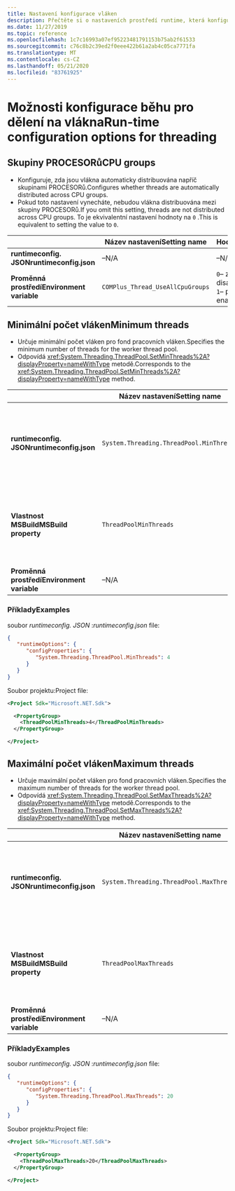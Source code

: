 ```yaml
---
title: Nastavení konfigurace vláken
description: Přečtěte si o nastaveních prostředí runtime, která konfigurují vlákna pro aplikace .NET Core.
ms.date: 11/27/2019
ms.topic: reference
ms.openlocfilehash: 1c7c16993a07ef95223481791153b75ab2f61533
ms.sourcegitcommit: c76c8b2c39ed2f0eee422b61a2ab4c05ca7771fa
ms.translationtype: MT
ms.contentlocale: cs-CZ
ms.lasthandoff: 05/21/2020
ms.locfileid: "83761925"
---
```

# <a name="run-time-configuration-options-for-threading"></a><span data-ttu-id="59049-103">Možnosti konfigurace běhu pro dělení na vlákna</span><span class="sxs-lookup"><span data-stu-id="59049-103">Run-time configuration options for threading</span></span>

## <a name="cpu-groups"></a><span data-ttu-id="59049-104">Skupiny PROCESORů</span><span class="sxs-lookup"><span data-stu-id="59049-104">CPU groups</span></span>

- <span data-ttu-id="59049-105">Konfiguruje, zda jsou vlákna automaticky distribuována napříč skupinami PROCESORů.</span><span class="sxs-lookup"><span data-stu-id="59049-105">Configures whether threads are automatically distributed across CPU groups.</span></span>
- <span data-ttu-id="59049-106">Pokud toto nastavení vynecháte, nebudou vlákna distribuována mezi skupiny PROCESORů.</span><span class="sxs-lookup"><span data-stu-id="59049-106">If you omit this setting, threads are not distributed across CPU groups.</span></span> <span data-ttu-id="59049-107">To je ekvivalentní nastavení hodnoty na `0` .</span><span class="sxs-lookup"><span data-stu-id="59049-107">This is equivalent to setting the value to `0`.</span></span>

| | <span data-ttu-id="59049-108">Název nastavení</span><span class="sxs-lookup"><span data-stu-id="59049-108">Setting name</span></span> | <span data-ttu-id="59049-109">Hodnoty</span><span class="sxs-lookup"><span data-stu-id="59049-109">Values</span></span> |
| - | - | - |
| <span data-ttu-id="59049-110">**runtimeconfig. JSON**</span><span class="sxs-lookup"><span data-stu-id="59049-110">**runtimeconfig.json**</span></span> | <span data-ttu-id="59049-111">–</span><span class="sxs-lookup"><span data-stu-id="59049-111">N/A</span></span> | <span data-ttu-id="59049-112">–</span><span class="sxs-lookup"><span data-stu-id="59049-112">N/A</span></span> |
| <span data-ttu-id="59049-113">**Proměnná prostředí**</span><span class="sxs-lookup"><span data-stu-id="59049-113">**Environment variable**</span></span> | `COMPlus_Thread_UseAllCpuGroups` | <span data-ttu-id="59049-114">`0`– zakázáno</span><span class="sxs-lookup"><span data-stu-id="59049-114">`0` - disabled</span></span><br/><span data-ttu-id="59049-115">`1`– povoleno</span><span class="sxs-lookup"><span data-stu-id="59049-115">`1` - enabled</span></span> |

## <a name="minimum-threads"></a><span data-ttu-id="59049-116">Minimální počet vláken</span><span class="sxs-lookup"><span data-stu-id="59049-116">Minimum threads</span></span>

- <span data-ttu-id="59049-117">Určuje minimální počet vláken pro fond pracovních vláken.</span><span class="sxs-lookup"><span data-stu-id="59049-117">Specifies the minimum number of threads for the worker thread pool.</span></span>
- <span data-ttu-id="59049-118">Odpovídá <xref:System.Threading.ThreadPool.SetMinThreads%2A?displayProperty=nameWithType> metodě.</span><span class="sxs-lookup"><span data-stu-id="59049-118">Corresponds to the <xref:System.Threading.ThreadPool.SetMinThreads%2A?displayProperty=nameWithType> method.</span></span>

| | <span data-ttu-id="59049-119">Název nastavení</span><span class="sxs-lookup"><span data-stu-id="59049-119">Setting name</span></span> | <span data-ttu-id="59049-120">Hodnoty</span><span class="sxs-lookup"><span data-stu-id="59049-120">Values</span></span> |
| - | - | - |
| <span data-ttu-id="59049-121">**runtimeconfig. JSON**</span><span class="sxs-lookup"><span data-stu-id="59049-121">**runtimeconfig.json**</span></span> | `System.Threading.ThreadPool.MinThreads` | <span data-ttu-id="59049-122">Celé číslo, které představuje minimální počet vláken</span><span class="sxs-lookup"><span data-stu-id="59049-122">An integer that represents the minimum number of threads</span></span> |
| <span data-ttu-id="59049-123">**Vlastnost MSBuild**</span><span class="sxs-lookup"><span data-stu-id="59049-123">**MSBuild property**</span></span> | `ThreadPoolMinThreads` | <span data-ttu-id="59049-124">Celé číslo, které představuje minimální počet vláken</span><span class="sxs-lookup"><span data-stu-id="59049-124">An integer that represents the minimum number of threads</span></span> |
| <span data-ttu-id="59049-125">**Proměnná prostředí**</span><span class="sxs-lookup"><span data-stu-id="59049-125">**Environment variable**</span></span> | <span data-ttu-id="59049-126">–</span><span class="sxs-lookup"><span data-stu-id="59049-126">N/A</span></span> | <span data-ttu-id="59049-127">–</span><span class="sxs-lookup"><span data-stu-id="59049-127">N/A</span></span> |

### <a name="examples"></a><span data-ttu-id="59049-128">Příklady</span><span class="sxs-lookup"><span data-stu-id="59049-128">Examples</span></span>

<span data-ttu-id="59049-129">soubor *runtimeconfig. JSON* :</span><span class="sxs-lookup"><span data-stu-id="59049-129">*runtimeconfig.json* file:</span></span>

```json
{
   "runtimeOptions": {
      "configProperties": {
         "System.Threading.ThreadPool.MinThreads": 4
      }
   }
}
```

<span data-ttu-id="59049-130">Soubor projektu:</span><span class="sxs-lookup"><span data-stu-id="59049-130">Project file:</span></span>

```xml
<Project Sdk="Microsoft.NET.Sdk">

  <PropertyGroup>
    <ThreadPoolMinThreads>4</ThreadPoolMinThreads>
  </PropertyGroup>

</Project>
```

## <a name="maximum-threads"></a><span data-ttu-id="59049-131">Maximální počet vláken</span><span class="sxs-lookup"><span data-stu-id="59049-131">Maximum threads</span></span>

- <span data-ttu-id="59049-132">Určuje maximální počet vláken pro fond pracovních vláken.</span><span class="sxs-lookup"><span data-stu-id="59049-132">Specifies the maximum number of threads for the worker thread pool.</span></span>
- <span data-ttu-id="59049-133">Odpovídá <xref:System.Threading.ThreadPool.SetMaxThreads%2A?displayProperty=nameWithType> metodě.</span><span class="sxs-lookup"><span data-stu-id="59049-133">Corresponds to the <xref:System.Threading.ThreadPool.SetMaxThreads%2A?displayProperty=nameWithType> method.</span></span>

| | <span data-ttu-id="59049-134">Název nastavení</span><span class="sxs-lookup"><span data-stu-id="59049-134">Setting name</span></span> | <span data-ttu-id="59049-135">Hodnoty</span><span class="sxs-lookup"><span data-stu-id="59049-135">Values</span></span> |
| - | - | - |
| <span data-ttu-id="59049-136">**runtimeconfig. JSON**</span><span class="sxs-lookup"><span data-stu-id="59049-136">**runtimeconfig.json**</span></span> | `System.Threading.ThreadPool.MaxThreads` | <span data-ttu-id="59049-137">Celé číslo, které představuje maximální počet vláken</span><span class="sxs-lookup"><span data-stu-id="59049-137">An integer that represents the maximum number of threads</span></span> |
| <span data-ttu-id="59049-138">**Vlastnost MSBuild**</span><span class="sxs-lookup"><span data-stu-id="59049-138">**MSBuild property**</span></span> | `ThreadPoolMaxThreads` | <span data-ttu-id="59049-139">Celé číslo, které představuje maximální počet vláken</span><span class="sxs-lookup"><span data-stu-id="59049-139">An integer that represents the maximum number of threads</span></span> |
| <span data-ttu-id="59049-140">**Proměnná prostředí**</span><span class="sxs-lookup"><span data-stu-id="59049-140">**Environment variable**</span></span> | <span data-ttu-id="59049-141">–</span><span class="sxs-lookup"><span data-stu-id="59049-141">N/A</span></span> | <span data-ttu-id="59049-142">–</span><span class="sxs-lookup"><span data-stu-id="59049-142">N/A</span></span> |

### <a name="examples"></a><span data-ttu-id="59049-143">Příklady</span><span class="sxs-lookup"><span data-stu-id="59049-143">Examples</span></span>

<span data-ttu-id="59049-144">soubor *runtimeconfig. JSON* :</span><span class="sxs-lookup"><span data-stu-id="59049-144">*runtimeconfig.json* file:</span></span>

```json
{
   "runtimeOptions": {
      "configProperties": {
         "System.Threading.ThreadPool.MaxThreads": 20
      }
   }
}
```

<span data-ttu-id="59049-145">Soubor projektu:</span><span class="sxs-lookup"><span data-stu-id="59049-145">Project file:</span></span>

```xml
<Project Sdk="Microsoft.NET.Sdk">

  <PropertyGroup>
    <ThreadPoolMaxThreads>20</ThreadPoolMaxThreads>
  </PropertyGroup>

</Project>
```
